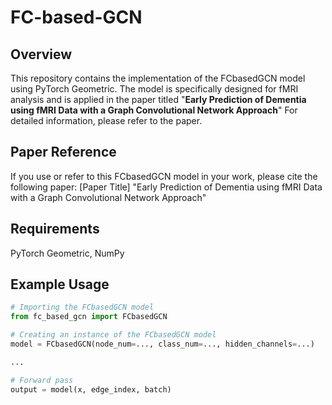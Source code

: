 # FC-based-GCN


## Overview
This repository contains the implementation of the FCbasedGCN model using PyTorch Geometric. The model is specifically designed for fMRI analysis and is applied in the paper titled "**Early Prediction of Dementia using fMRI Data with a Graph Convolutional Network Approach**" For detailed information, please refer to the paper.

## Paper Reference
If you use or refer to this FCbasedGCN model in your work, please cite the following paper:
[Paper Title]
"Early Prediction of Dementia using fMRI Data with a Graph Convolutional Network Approach"

## Requirements
PyTorch Geometric,
NumPy

## Example Usage
```python
# Importing the FCbasedGCN model
from fc_based_gcn import FCbasedGCN

# Creating an instance of the FCbasedGCN model
model = FCbasedGCN(node_num=..., class_num=..., hidden_channels=...)

...

# Forward pass
output = model(x, edge_index, batch)
